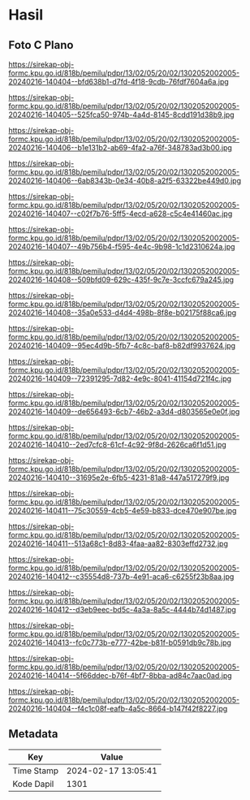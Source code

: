# Hasil

## Foto C Plano

https://sirekap-obj-formc.kpu.go.id/818b/pemilu/pdpr/13/02/05/20/02/1302052002005-20240216-140404--bfd638b1-d7fd-4f18-9cdb-76fdf7604a6a.jpg

https://sirekap-obj-formc.kpu.go.id/818b/pemilu/pdpr/13/02/05/20/02/1302052002005-20240216-140405--525fca50-974b-4a4d-8145-8cdd191d38b9.jpg

https://sirekap-obj-formc.kpu.go.id/818b/pemilu/pdpr/13/02/05/20/02/1302052002005-20240216-140406--b1e131b2-ab69-4fa2-a76f-348783ad3b00.jpg

https://sirekap-obj-formc.kpu.go.id/818b/pemilu/pdpr/13/02/05/20/02/1302052002005-20240216-140406--6ab8343b-0e34-40b8-a2f5-63322be449d0.jpg

https://sirekap-obj-formc.kpu.go.id/818b/pemilu/pdpr/13/02/05/20/02/1302052002005-20240216-140407--c02f7b76-5ff5-4ecd-a628-c5c4e41460ac.jpg

https://sirekap-obj-formc.kpu.go.id/818b/pemilu/pdpr/13/02/05/20/02/1302052002005-20240216-140407--49b756b4-f595-4e4c-9b98-1c1d2310624a.jpg

https://sirekap-obj-formc.kpu.go.id/818b/pemilu/pdpr/13/02/05/20/02/1302052002005-20240216-140408--509bfd09-629c-435f-9c7e-3ccfc679a245.jpg

https://sirekap-obj-formc.kpu.go.id/818b/pemilu/pdpr/13/02/05/20/02/1302052002005-20240216-140408--35a0e533-d4d4-498b-8f8e-b02175f88ca6.jpg

https://sirekap-obj-formc.kpu.go.id/818b/pemilu/pdpr/13/02/05/20/02/1302052002005-20240216-140409--95ec4d9b-5fb7-4c8c-baf8-b82df9937624.jpg

https://sirekap-obj-formc.kpu.go.id/818b/pemilu/pdpr/13/02/05/20/02/1302052002005-20240216-140409--72391295-7d82-4e9c-8041-41154d721f4c.jpg

https://sirekap-obj-formc.kpu.go.id/818b/pemilu/pdpr/13/02/05/20/02/1302052002005-20240216-140409--de656493-6cb7-46b2-a3d4-d803565e0e0f.jpg

https://sirekap-obj-formc.kpu.go.id/818b/pemilu/pdpr/13/02/05/20/02/1302052002005-20240216-140410--2ed7cfc8-61cf-4c92-9f8d-2626ca6f1d51.jpg

https://sirekap-obj-formc.kpu.go.id/818b/pemilu/pdpr/13/02/05/20/02/1302052002005-20240216-140410--31695e2e-6fb5-4231-81a8-447a517279f9.jpg

https://sirekap-obj-formc.kpu.go.id/818b/pemilu/pdpr/13/02/05/20/02/1302052002005-20240216-140411--75c30559-4cb5-4e59-b833-dce470e907be.jpg

https://sirekap-obj-formc.kpu.go.id/818b/pemilu/pdpr/13/02/05/20/02/1302052002005-20240216-140411--513a68c1-8d83-4faa-aa82-8303effd2732.jpg

https://sirekap-obj-formc.kpu.go.id/818b/pemilu/pdpr/13/02/05/20/02/1302052002005-20240216-140412--c35554d8-737b-4e91-aca6-c6255f23b8aa.jpg

https://sirekap-obj-formc.kpu.go.id/818b/pemilu/pdpr/13/02/05/20/02/1302052002005-20240216-140412--d3eb9eec-bd5c-4a3a-8a5c-4444b74d1487.jpg

https://sirekap-obj-formc.kpu.go.id/818b/pemilu/pdpr/13/02/05/20/02/1302052002005-20240216-140413--fc0c773b-e777-42be-b81f-b0591db9c78b.jpg

https://sirekap-obj-formc.kpu.go.id/818b/pemilu/pdpr/13/02/05/20/02/1302052002005-20240216-140414--5f66ddec-b76f-4bf7-8bba-ad84c7aac0ad.jpg

https://sirekap-obj-formc.kpu.go.id/818b/pemilu/pdpr/13/02/05/20/02/1302052002005-20240216-140404--f4c1c08f-eafb-4a5c-8664-b147f42f8227.jpg


## Metadata

| Key        | Value               |
| ---------- | ------------------- |
| Time Stamp | 2024-02-17 13:05:41 |
| Kode Dapil | 1301                |



